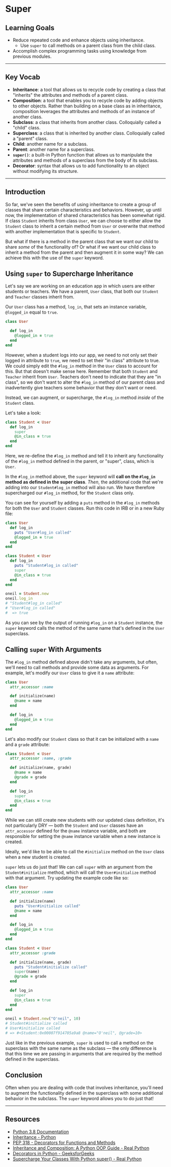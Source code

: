# Super

## Learning Goals

- Reduce repeated code and enhance objects using inheritance.
  - Use `super` to call methods on a parent class from the child class.
- Accomplish complex programming tasks using knowledge from previous modules.

***

## Key Vocab

- **Inheritance**: a tool that allows us to recycle code by creating a class
that "inherits" the attributes and methods of a parent class.
- **Composition**: a tool that enables you to recycle code by adding objects to
other objects. Rather than building on a base class as in inheritance,
composition leverages the attributes and methods of an instance of another class.
- **Subclass**: a class that inherits from another class. Colloquially called
a "child" class.
- **Superclass**: a class that is inherited by another class. Colloquially
called a "parent" class.
- **Child**: another name for a subclass.
- **Parent**: another name for a superclass.
- **`super()`**: a built-in Python function that allows us to manipulate the
attributes and methods of a superclass from the body of its subclass.
- **Decorator**: syntax that allows us to add functionality to an object
without modifying its structure.

***

## Introduction

So far, we've seen the benefits of using inheritance to create a group of
classes that share certain characteristics and behaviors. However, up until now,
the implementation of shared characteristics has been somewhat rigid. If class
`Student` inherits from class `User`, we can choose to either allow the
`Student` class to inherit a certain method from `User` or overwrite that method
with another implementation that is specific to `Student`.

But what if there is a method in the parent class that we want our child to
share _some_ of the functionality of? Or what if we want our child class to
inherit a method from the parent and then augment it in some way? We can achieve
this with the use of the `super` keyword.

## Using `super` to Supercharge Inheritance

Let's say we are working on an education app in which users are either students
or teachers. We have a parent, `User` class, that both our `Student` and
`Teacher` classes inherit from.

Our `User` class has a method, `log_in`, that sets an instance variable,
`@logged_in` equal to `true`.

```ruby
class User

  def log_in
    @logged_in = true
  end
end
```

However, when a student logs into our app, we need to not only set their logged
in attribute to `true`, we need to set their "in class" attribute to true. We
could simply edit the `#log_in` method in the `User` class to account for this.
But that doesn't make sense here. Remember that both `Student` and `Teacher`
inherit from `User`. Teachers don't need to indicate that they are "in class",
so we don't want to alter the `#log_in` method of our parent class and
inadvertently give teachers some behavior that they don't want or need.

Instead, we can augment, or supercharge, the `#log_in` method _inside_ of the
`Student` class.

Let's take a look:

```ruby
class Student < User
  def log_in
    super
    @in_class = true
  end
end
```

Here, we re-define the `#log_in` method and tell it to inherit any functionality
of the `#log_in` method defined in the parent, or "super", class, which is
`User`.

In the `#log_in` method above, the `super` keyword will **call on the `#log_in`
method as defined in the super class**. _Then_, the additional code that we're
adding into our `Student#log_in` method will also run. We have therefore
supercharged our `#log_in` method, for the `Student` class only.

You can see for yourself by adding a `puts` method in the `#log_in` methods for
both the `User` and `Student` classes. Run this code in IRB or in a new Ruby
file:

```rb
class User
  def log_in
    puts "User#log_in called"
    @logged_in = true
  end
end

class Student < User
  def log_in
    puts "Student#log_in called"
    super
    @in_class = true
  end
end

oneil = Student.new
oneil.log_in
# "Student#log_in called"
# "User#log_in called"
#  => true
```

As you can see by the output of running `#log_in` on a `Student` instance, the
`super` keyword calls the method of the same name that's defined in the `User`
superclass.

## Calling `super` With Arguments

The `#log_in` method defined above didn't take any arguments, but often, we'll
need to call methods and provide some data as arguments. For example, let's
modify our `User` class to give it a `name` attribute:

```rb
class User
  attr_accessor :name

  def initialize(name)
    @name = name
  end

  def log_in
    @logged_in = true
  end
end
```

Let's also modify our `Student` class so that it can be initialized with a
`name` and a `grade` attribute:

```rb
class Student < User
  attr_accessor :name, :grade

  def initialize(name, grade)
    @name = name
    @grade = grade
  end

  def log_in
    super
    @in_class = true
  end
end
```

While we can still create new students with our updated class definition, it's
not particularly DRY — both the `Student` and `User` classes have an
`attr_accessor` defined for the `@name` instance variable, and both are
responsible for setting the `@name` instance variable when a new instance is
created.

Ideally, we'd like to be able to call the `#initialize` method on the `User`
class when a new student is created.

`super` lets us do just that! We can call `super` with an argument from the
`Student#initialize` method, which will call the `User#initialize` method with
that argument. Try updating the example code like so:

```rb
class User
  attr_accessor :name

  def initialize(name)
    puts "User#initialize called"
    @name = name
  end

  def log_in
    @logged_in = true
  end
end

class Student < User
  attr_accessor :grade

  def initialize(name, grade)
    puts "Student#initialize called"
    super(name)
    @grade = grade
  end

  def log_in
    super
    @in_class = true
  end
end

oneil = Student.new("O'neil", 10)
# Student#initialize called
# User#initialize called
# => #<Student:0x00007f914705a9a8 @name="O'neil", @grade=10>
```

Just like in the previous example, `super` is used to call a method on the
superclass with the same name as the subclass — the only difference is
that this time we are passing in arguments that are required by the method
defined in the superclass.

## Conclusion

Often when you are dealing with code that involves inheritance, you'll need
to augment the functionality defined in the superclass with some additional
behavior in the subclass. The `super` keyword allows you to do just that!


***

## Resources

- [Python 3.8 Documentation](https://docs.python.org/3.8/)
- [Inheritance - Python](https://docs.python.org/3/tutorial/classes.html#inheritance)
- [PEP 318 - Decorators for Functions and Methods](https://peps.python.org/pep-0318/)
- [Inheritance and Composition: A Python OOP Guide - Real Python](https://realpython.com/inheritance-composition-python/)
- [Decorators in Python - GeeksforGeeks](https://www.geeksforgeeks.org/decorators-in-python/)
- [Supercharge Your Classes With Python super() - Real Python](https://realpython.com/python-super/)
